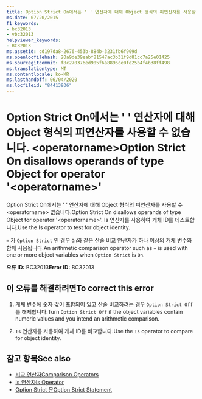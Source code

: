```yaml
---
title: Option Strict On에서는 ' ' 연산자에 대해 Object 형식의 피연산자를 사용할 수 없습니다. <operatorname>
ms.date: 07/20/2015
f1_keywords:
- bc32013
- vbc32013
helpviewer_keywords:
- BC32013
ms.assetid: cd197da8-2676-453b-884b-3231fb6f909d
ms.openlocfilehash: 20a9de39eabf81547ac3b31f9d81cc7a25e01425
ms.sourcegitcommit: f8c270376ed905f6a8896ce0fe25b4f4b38ff498
ms.translationtype: MT
ms.contentlocale: ko-KR
ms.lasthandoff: 06/04/2020
ms.locfileid: "84413936"
---
```

# <a name="option-strict-on-disallows-operands-of-type-object-for-operator-operatorname"></a><span data-ttu-id="b42cb-102">Option Strict On에서는 ' ' 연산자에 대해 Object 형식의 피연산자를 사용할 수 없습니다. \<operatorname></span><span class="sxs-lookup"><span data-stu-id="b42cb-102">Option Strict On disallows operands of type Object for operator '\<operatorname>'</span></span>
<span data-ttu-id="b42cb-103">Option Strict On에서는 ' ' 연산자에 대해 Object 형식의 피연산자를 사용할 수 \<operatorname> 없습니다.</span><span class="sxs-lookup"><span data-stu-id="b42cb-103">Option Strict On disallows operands of type Object for operator '\<operatorname>'.</span></span> <span data-ttu-id="b42cb-104">Is 연산자를 사용하여 개체 ID를 테스트합니다.</span><span class="sxs-lookup"><span data-stu-id="b42cb-104">Use the Is operator to test for object identity.</span></span>  
  
 <span data-ttu-id="b42cb-105">`=` 가 `Option Strict` 인 경우 `On`와 같은 산술 비교 연산자가 하나 이상의 개체 변수와 함께 사용됩니다.</span><span class="sxs-lookup"><span data-stu-id="b42cb-105">An arithmetic comparison operator such as `=` is used with one or more object variables when `Option Strict` is `On`.</span></span>  
  
 <span data-ttu-id="b42cb-106">**오류 ID:** BC32013</span><span class="sxs-lookup"><span data-stu-id="b42cb-106">**Error ID:** BC32013</span></span>  
  
## <a name="to-correct-this-error"></a><span data-ttu-id="b42cb-107">이 오류를 해결하려면</span><span class="sxs-lookup"><span data-stu-id="b42cb-107">To correct this error</span></span>  
  
1. <span data-ttu-id="b42cb-108">개체 변수에 숫자 값이 포함되어 있고 산술 비교하려는 경우 `Option Strict Off` 를 해제합니다.</span><span class="sxs-lookup"><span data-stu-id="b42cb-108">Turn `Option Strict Off` if the object variables contain numeric values and you intend an arithmetic comparison.</span></span>  
  
2. <span data-ttu-id="b42cb-109">`Is` 연산자를 사용하여 개체 ID를 비교합니다.</span><span class="sxs-lookup"><span data-stu-id="b42cb-109">Use the `Is` operator to compare for object identity.</span></span>  
  
## <a name="see-also"></a><span data-ttu-id="b42cb-110">참고 항목</span><span class="sxs-lookup"><span data-stu-id="b42cb-110">See also</span></span>

- [<span data-ttu-id="b42cb-111">비교 연산자</span><span class="sxs-lookup"><span data-stu-id="b42cb-111">Comparison Operators</span></span>](../language-reference/operators/comparison-operators.md)
- [<span data-ttu-id="b42cb-112">Is 연산자</span><span class="sxs-lookup"><span data-stu-id="b42cb-112">Is Operator</span></span>](../language-reference/operators/is-operator.md)
- [<span data-ttu-id="b42cb-113">Option Strict 문</span><span class="sxs-lookup"><span data-stu-id="b42cb-113">Option Strict Statement</span></span>](../language-reference/statements/option-strict-statement.md)
